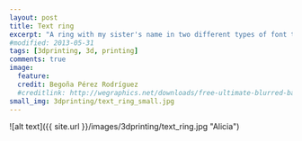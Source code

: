 ```yaml
---
layout: post
title: Text ring
excerpt: "A ring with my sister's name in two different types of font that I modelised using 3ds max and Z-brush and then printed in 3d in prime gray and in multicolor"
#modified: 2013-05-31
tags: [3dprinting, 3d, printing]
comments: true
image:
  feature:
  credit: Begoña Pérez Rodríguez
  #creditlink: http://wegraphics.net/downloads/free-ultimate-blurred-background-pack/
small_img: 3dprinting/text_ring_small.jpg  
---
```




![alt text]({{ site.url }}/images/3dprinting/text_ring.jpg "Alicia")

